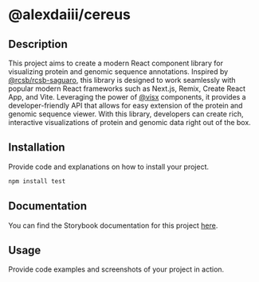 # @alexdaiii/cereus

## Description

This project aims to create a modern React component library for visualizing
protein and genomic sequence annotations.
Inspired by [@rcsb/rcsb-saguaro](https://github.com/rcsb/saguaro), this library
is designed to work seamlessly with popular modern React frameworks
such as
Next.js, Remix, Create React App, and Vite.
Leveraging the power of [@visx](https://airbnb.io/visx/) components, it provides
a developer-friendly API that allows for easy extension of the protein and
genomic sequence viewer.
With this library, developers can create rich, interactive visualizations of
protein and genomic data right out of the box.

## Installation

Provide code and explanations on how to install your project.

```bash
npm install test
```

## Documentation

You can find the Storybook documentation for this
project [here](https://chromatic.com).

## Usage

Provide code examples and screenshots of your project in action.

